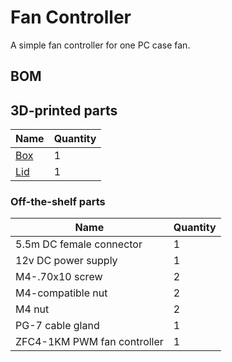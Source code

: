 # Fan Controller

A simple fan controller for one PC case fan.

## BOM

## 3D-printed parts

| Name | Quantity |
| --- | --- |
| [Box](./renders/box.stl) | 1 |
| [Lid](./renders/lid.stl) | 1 |

### Off-the-shelf parts
| Name | Quantity |
| --- | --- |
| 5.5m DC female connector | 1 |
| 12v DC power supply | 1 |
| M4-.70x10 screw | 2 |
| M4-compatible nut | 2 |
| M4 nut | 2 |
| PG-7 cable gland | 1 |
| ZFC4-1KM PWM fan controller | 1 |

